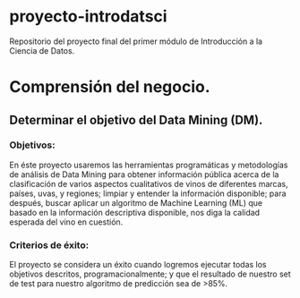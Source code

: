 # proyecto-introdatsci
Repositorio del proyecto final del primer módulo de Introducción a la Ciencia de Datos.


# Comprensión del negocio.

## Determinar el objetivo del Data Mining (DM).

### Objetivos:
En éste proyecto usaremos las herramientas programáticas y metodologías de análisis de Data Mining para obtener información pública acerca de la clasificación de varios aspectos cualitativos de vinos de diferentes marcas, países, uvas, y regiones; limpiar y entender la información disponible; para después, buscar aplicar un algoritmo de Machine Learning (ML) que basado en la información descriptiva disponible, nos diga la calidad esperada del vino en cuestión. 

### Criterios de éxito:
El proyecto se considera un éxito cuando logremos ejecutar todas los objetivos descritos, programacionalmente; y que el resultado de nuestro set de test para nuestro algoritmo de predicción sea de >85%. 

